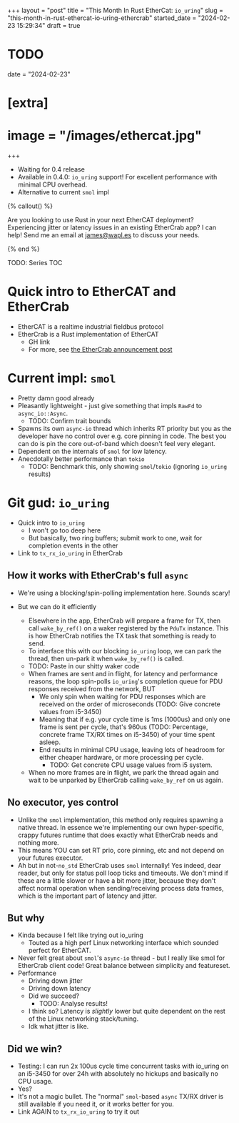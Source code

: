 +++
layout = "post"
title = "This Month In Rust EtherCat: `io_uring`"
slug = "this-month-in-rust-ethercat-io-uring-ethercrab"
started_date = "2024-02-23 15:29:34"
draft = true
# TODO
date = "2024-02-23"

# [extra]
# image = "/images/ethercat.jpg"
+++

- Waiting for 0.4 release
- Available in 0.4.0: `io_uring` support! For excellent performance with minimal CPU overhead.
- Alternative to current `smol` impl

<!-- more -->

{% callout() %}

Are you looking to use Rust in your next EtherCAT deployment? Experiencing jitter or latency issues
in an existing EtherCrab app? I can help! Send me an email at [james@wapl.es](mailto:james@wapl.es)
to discuss your needs.

{% end %}

TODO: Series TOC

# Quick intro to EtherCAT and EtherCrab

- EtherCAT is a realtime industrial fieldbus protocol
- EtherCrab is a Rust implementation of EtherCAT
  - GH link
  - For more, see [the EtherCrab announcement post](@/announcing-ethercrab.md)

# Current impl: `smol`

- Pretty damn good already
- Pleasantly lightweight - just give something that impls `RawFd` to `async_io::Async`.
  - TODO: Confirm trait bounds
- Spawns its own `async-io` thread which inherits RT priority but you as the developer have no
  control over e.g. core pinning in code. The best you can do is pin the core out-of-band which
  doesn't feel very elegant.
- Dependent on the internals of `smol` for low latency.
- Anecdotally better performance than `tokio`
  - TODO: Benchmark this, only showing `smol`/`tokio` (ignoring `io_uring` results)

# Git gud: `io_uring`

- Quick intro to `io_uring`
  - I won't go too deep here
  - But basically, two ring buffers; submit work to one, wait for completion events in the other
- Link to `tx_rx_io_uring` in EtherCrab

## How it works with EtherCrab's full `async`

- We're using a blocking/spin-polling implementation here. Sounds scary!
- But we can do it efficiently

  - Elsewhere in the app, EtherCrab will prepare a frame for TX, then call `wake_by_ref()` on a
    waker registered by the `PduTx` instance. This is how EtherCrab notifies the TX task that
    something is ready to send.
  - To interface this with our blocking `io_uring` loop, we can park the thread, then un-park it
    when `wake_by_ref()` is called.
  - TODO: Paste in our shitty waker code
  - When frames are sent and in flight, for latency and performance reasons, the loop spin-polls
    `io_uring`'s completion queue for PDU responses received from the network, BUT
    - We only spin when waiting for PDU responses which are received on the order of microseconds
      (TODO: Give concrete values from i5-3450)
    - Meaning that if e.g. your cycle time is 1ms (1000us) and only one frame is sent per cycle,
      that's 960us (TODO: Percentage, concrete frame TX/RX times on i5-3450) of your time spent
      asleep.
    - End results in minimal CPU usage, leaving lots of headroom for either cheaper hardware, or
      more processing per cycle.
      - TODO: Get concrete CPU usage values from i5 system.
  - When no more frames are in flight, we park the thread again and wait to be unparked by EtherCrab
    calling `wake_by_ref` on us again.

## No executor, yes control

- Unlike the `smol` implementation, this method only requires spawning a native thread. In essence
  we're implementing our own hyper-specific, crappy futures runtime that does exactly what EtherCrab
  needs and nothing more.
- This means YOU can set RT prio, core pinning, etc and not depend on your futures executor.
- Ah but in not-`no_std` EtherCrab uses `smol` internally! Yes indeed, dear reader, but only for
  status poll loop ticks and timeouts. We don't mind if these are a little slower or have a bit more
  jitter, because they don't affect normal operation when sending/receiving process data frames,
  which is the important part of latency and jitter.

## But why

- Kinda because I felt like trying out io_uring
  - Touted as a high perf Linux networking interface which sounded perfect for EtherCAT.
- Never felt great about `smol`'s `async-io` thread - but I really like smol for EtherCrab client
  code! Great balance between simplicity and featureset.
- Performance
  - Driving down jitter
  - Driving down latency
  - Did we succeed?
    - TODO: Analyse results!
  - I think so? Latency is _slightly_ lower but quite dependent on the rest of the Linux networking
    stack/tuning.
  - Idk what jitter is like.

## Did we win?

- Testing: I can run 2x 100us cycle time concurrent tasks with io_uring on an i5-3450 for over 24h
  with absolutely no hickups and basically no CPU usage.
- Yes?
- It's not a magic bullet. The "normal" `smol`-based `async` TX/RX driver is still available if you
  need it, or it works better for you.
- Link AGAIN to `tx_rx_io_uring` to try it out
